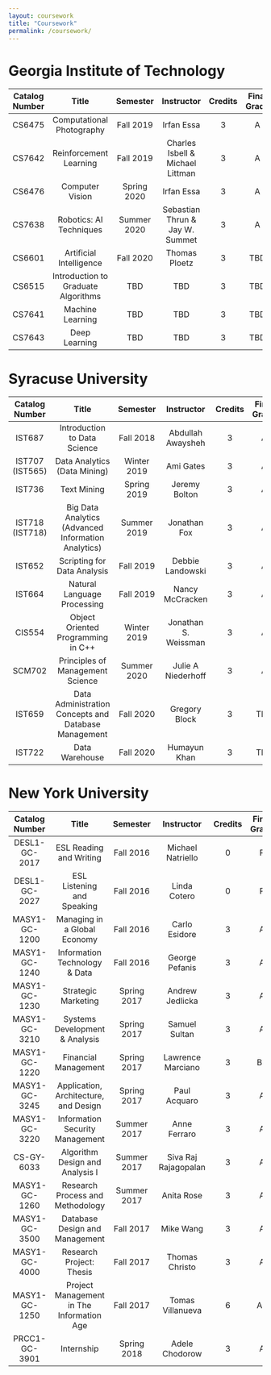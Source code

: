 ```yaml
---
layout: coursework
title: "Coursework"
permalink: /coursework/
---
```


# Georgia Institute of Technology

| Catalog Number | Title | Semester | Instructor | Credits | Final Grade |
|:-:|:-:|:-:|:-:|:-:|:-:|
|CS6475|Computational Photography|Fall 2019|Irfan Essa|3|A|
|CS7642|Reinforcement Learning|Fall 2019|Charles Isbell & Michael Littman|3|A|
|CS6476|Computer Vision|Spring 2020|Irfan Essa|3|A|
|CS7638|Robotics: AI Techniques|Summer 2020|Sebastian Thrun & Jay W. Summet|3|A|
|CS6601|Artificial Intelligence|Fall 2020|Thomas Ploetz|3|TBD|
|CS6515|Introduction to Graduate Algorithms|TBD|TBD|3|TBD|
|CS7641|Machine Learning|TBD|TBD|3|TBD|
|CS7643|Deep Learning|TBD|TBD|3|TBD|

# Syracuse University

| Catalog Number | Title | Semester | Instructor | Credits | Final Grade |
|:-:|:-:|:-:|:-:|:-:|:-:|
|IST687|Introduction to Data Science|Fall 2018|Abdullah Awaysheh|3|A|
|IST707 (IST565)|Data Analytics (Data Mining)|Winter 2019|Ami Gates|3|A|
|IST736|Text Mining|Spring 2019|Jeremy Bolton|3|A|
|IST718 (IST718)|Big Data Analytics (Advanced Information Analytics)|Summer 2019|Jonathan Fox|3|A|
|IST652|Scripting for Data Analysis|Fall 2019|Debbie Landowski|3|A|
|IST664|Natural Language Processing|Fall 2019|Nancy McCracken|3|A|
|CIS554|Object Oriented Programming in C++|Winter 2019|Jonathan S. Weissman|3|A|
|SCM702|Principles of Management Science|Summer 2020|Julie A Niederhoff|3|A|
|IST659|Data Administration Concepts and Database Management|Fall 2020|Gregory Block|3|TBD|
|IST722|Data Warehouse|Fall 2020|Humayun Khan|3|TBD|

# New York University

| Catalog Number | Title | Semester | Instructor | Credits | Final Grade |
|:-:|:-:|:-:|:-:|:-:|:-:|
|DESL1-GC-2017|ESL Reading and Writing|Fall 2016|Michael Natriello|0|P|
|DESL1-GC-2027|ESL Listening and Speaking|Fall 2016|Linda Cotero|0|P|
|MASY1-GC-1200|Managing in a Global Economy|Fall 2016|Carlo Esidore|3|A|
|MASY1-GC-1240|Information Technology & Data|Fall 2016|George Pefanis|3|A|
|MASY1-GC-1230|Strategic Marketing|Spring 2017|Andrew Jedlicka|3|A|
|MASY1-GC-3210|Systems Development & Analysis|Spring 2017|Samuel Sultan|3|A|
|MASY1-GC-1220|Financial Management|Spring 2017|Lawrence Marciano|3|B+|
|MASY1-GC-3245|Application, Architecture, and Design|Spring 2017|Paul Acquaro|3|A|
|MASY1-GC-3220|Information Security Management|Summer 2017|Anne Ferraro|3|A|
|CS-GY-6033|Algorithm Design and Analysis I|Summer 2017|Siva Raj Rajagopalan|3|A|
|MASY1-GC-1260|Research Process and Methodology|Summer 2017|Anita Rose|3|A|
|MASY1-GC-3500|Database Design and Management|Fall 2017|Mike Wang|3|A|
|MASY1-GC-4000|Research Project: Thesis|Fall 2017|Thomas Christo|3|A|
|MASY1-GC-1250|Project Management in The Information Age|Fall 2017|Tomas Villanueva|6|A-|
|PRCC1-GC-3901|Internship|Spring 2018|Adele Chodorow|3|A|